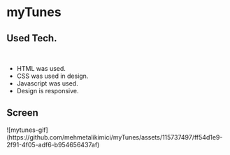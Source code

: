 # myTunes
<h2>Used Tech.</h2><br>
<ul>
  <li>HTML was used.</li>
  <li>CSS was used in design.</li>
  <li>Javascript was used.</li>
  <li>Design is responsive.</li>
</ul>
<h2>Screen</h2>
![mytunes-gif](https://github.com/mehmetalikimici/myTunes/assets/115737497/ff54d1e9-2f91-4f05-adf6-b954656437af)
